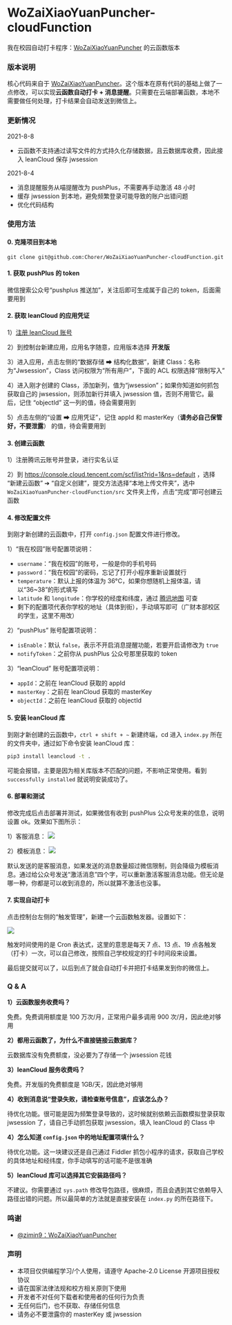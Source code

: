 # WoZaiXiaoYuanPuncher-cloudFunction
我在校园自动打卡程序：[WoZaiXiaoYuanPuncher](https://github.com/zimin9/WoZaiXiaoYuanPuncher) 的云函数版本

### 版本说明

核心代码来自于 [WoZaiXiaoYuanPuncher](https://github.com/zimin9/WoZaiXiaoYuanPuncher)。这个版本在原有代码的基础上做了一点修改，可以实现**云函数自动打卡 + 消息提醒**。只需要在云端部署函数，本地不需要做任何处理，打卡结果会自动发送到微信上。

### 更新情况

2021-8-8

* 云函数不支持通过读写文件的方式持久化存储数据，且云数据库收费，因此接入 leanCloud 保存 jwsession

2021-8-4 

* 消息提醒服务从喵提醒改为 pushPlus，不需要再手动激活 48 小时
* 缓存 jwsession 到本地，避免频繁登录可能导致的账户出错问题
* 优化代码结构

### 使用方法

#### 0. 克隆项目到本地

```ba
git clone git@github.com:Chorer/WoZaiXiaoYuanPuncher-cloudFunction.git
```

#### 1. 获取 pushPlus 的 token

微信搜索公众号“pushplus 推送加”，关注后即可生成属于自己的 token，后面需要用到

#### 2. 获取 leanCloud 的应用凭证

1）[注册 leanCloud 账号](https://console.leancloud.cn/apps) 

2）到控制台新建应用，应用名字随意，应用版本选择 **开发版**

3）进入应用，点击左侧的“数据存储 ➡ 结构化数据”，新建 Class：名称为“Jwsession”，Class 访问权限为“所有用户”，下面的 ACL 权限选择“限制写入”

4）进入刚才创建的 Class，添加新列，值为“jwsession”；如果你知道如何抓包获取自己的 jwsession，则添加新行并填入 jwsession 值，否则不用管它。最后，记住 “objectId” 这一列的值，待会需要用到

5）点击左侧的“设置 ➡ 应用凭证”，记住 appId 和 masterKey（**请务必自己保管好，不要泄露**） 的值，待会需要用到


#### 3. 创建云函数

1）注册腾讯云账号并登录，进行实名认证

2）到 https://console.cloud.tencent.com/scf/list?rid=1&ns=default ，选择 “新建云函数” ➔ “自定义创建”，提交方法选择“本地上传文件夹”，选中 `WoZaiXiaoYuanPuncher-cloudFunction/src` 文件夹上传，点击“完成”即可创建云函数

#### 4. 修改配置文件

到刚才新创建的云函数中，打开 `config.json` 配置文件进行修改。

1）“我在校园”账号配置项说明：

* `username`：“我在校园”的账号，一般是你的手机号码
* `password`：“我在校园”的密码，忘记了打开小程序重新设置就行
* `temperature`：默认上报的体温为 36°C，如果你想随机上报体温，请以“36~38”的形式填写
* `latitude` 和 `longitude`：你学校的经度和纬度，通过 [腾讯地图](https://lbs.qq.com/service/webService/webServiceGuide/webServiceGeocoder) 可查
* 剩下的配置项代表你学校的地址（具体到街），手动填写即可（广财本部校区的学生，这里不用改）

2）“pushPlus” 账号配置项说明：

* `isEnable`：默认 `false`，表示不开启消息提醒功能，若要开启请修改为 `true`
* `notifyToken`：之前你从 pushPlus 公众号那里获取的 token

3）“leanCloud” 账号配置项说明：

* `appId`：之前在 leanCloud 获取的 appId
* `masterKey`：之前在 leanCloud 获取的 masterKey
* `objectId`：之前在 leanCloud 获取的 objectId

#### 5. 安装 leanCloud 库

到刚才新创建的云函数中，`ctrl + shift + ~` 新建终端，cd 进入 `index.py` 所在的文件夹中，通过如下命令安装 leanCloud 库：

```cmd
pip3 install leancloud -t .
```

可能会报错，主要是因为相关库版本不匹配的问题，不影响正常使用。看到 `successfully installed` 就说明安装成功了。

#### 6. 部署和测试

修改完成后点击部署并测试，如果微信有收到 pushPlus 公众号发来的信息，说明设置 ok。效果如下图所示：

1）客服消息：
![](https://myblog-1258623898.cos.ap-chengdu.myqcloud.com/pr/2.jpg)

2）模板消息：
![](https://myblog-1258623898.cos.ap-chengdu.myqcloud.com/pr/1.jpg)

默认发送的是客服消息，如果发送的消息数量超过微信限制，则会降级为模板消息。通过给公众号发送“激活消息”四个字，可以重新激活客服消息功能。但无论是哪一种，你都是可以收到消息的，所以就算不激活也没事。

#### 7. 实现自动打卡

点击控制台左侧的“触发管理”，新建一个云函数触发器。设置如下：

![](https://myblog-1258623898.cos.ap-chengdu.myqcloud.com/pr/image-20210802123156661.png)

触发时间使用的是 Cron 表达式，这里的意思是每天 7 点、13 点、19 点各触发（打卡）一次，可以自己修改，按照自己学校规定的打卡时间段来设置。

最后提交就可以了，以后到点了就会自动打卡并把打卡结果发到你的微信上。

### Q & A

**1）云函数服务收费吗？**

免费。免费调用额度是 100 万次/月，正常用户最多调用 900 次/月，因此绝对够用

**2）都用云函数了，为什么不直接链接云数据库？**

云数据库没有免费额度，没必要为了存储一个 jwsession 花钱

**3）leanCloud 服务收费吗？**

免费。开发版的免费额度是 1GB/天，因此绝对够用

**4）收到消息说“登录失败，请检查账号信息”，应该怎么办？**

待优化功能。很可能是因为频繁登录导致的，这时候就别依赖云函数模拟登录获取 jwsession 了，请自己手动抓包获取 jwsession，填入 leanCloud 的 Class 中 

**4）怎么知道 `config.json` 中的地址配置项填什么？**

待优化功能。这一块建议还是自己通过 Fiddler 抓包小程序的请求，获取自己学校的具体地址和经纬度，你手动填写的话可能不是很准确

**5）leanCloud 库可以选择其它安装路径吗？**

不建议。你需要通过 `sys.path` 修改导包路径，很麻烦，而且会遇到其它依赖导入路径出错的问题。所以最简单的方法就是直接安装在 `index.py` 的所在路径下。

### 鸣谢

* [@zimin9：WoZaiXiaoYuanPuncher](https://github.com/zimin9/WoZaiXiaoYuanPuncher)

### 声明

- 本项目仅供编程学习/个人使用，请遵守 Apache-2.0 License 开源项目授权协议
- 请在国家法律法规和校方相关原则下使用
- 开发者不对任何下载者和使用者的任何行为负责
- 无任何后门，也不获取、存储任何信息
- 请务必不要泄露你的 masterKey 或 jwsession





